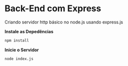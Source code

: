 # Back-End com Express

Criando servidor http básico no node.js usando express.js

**Instale as Depedências**

```bash
npm install
```

**Inicie o Servidor**

```bash
node index.js
```
